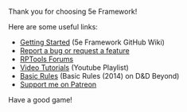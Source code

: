 Thank you for choosing 5e Framework!

Here are some useful links:  
- [Getting Started](https://github.com/rtakehara/5e-Framework/wiki#Getting-Started) (5e Framework GitHub Wiki)
- [Report a bug or request a feature](https://github.com/rtakehara/5e-Framework/issues/new/choose)
- [RPTools Forums](https://forums.rptools.net/viewtopic.php?f=85&t=28435)
- [Video Tutorials](https://www.youtube.com/playlist?list=PLuMExokX4OFCRTdPkR8d5sTCkPsrnbG1G) (Youtube Playlist)
- [Basic Rules](https://www.dndbeyond.com/sources/dnd/basic-rules-2014) (Basic Rules (2014) on D&D Beyond)
- [Support me on Patreon](https://www.patreon.com/rtakehara)

Have a good game!